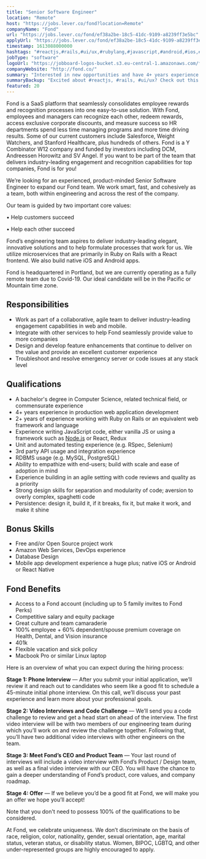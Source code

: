 ```yaml
---
title: "Senior Software Engineer"
location: "Remote"
host: "https://jobs.lever.co/fond?location=Remote"
companyName: "Fond"
url: "https://jobs.lever.co/fond/ef38a2be-18c5-41dc-9109-a8239ff3e5bc"
applyUrl: "https://jobs.lever.co/fond/ef38a2be-18c5-41dc-9109-a8239ff3e5bc/apply"
timestamp: 1613088000000
hashtags: "#reactjs,#rails,#ui/ux,#rubylang,#javascript,#android,#ios,#management,#css,#scrum"
jobType: "software"
logoUrl: "https://jobboard-logos-bucket.s3.eu-central-1.amazonaws.com/fond"
companyWebsite: "http://fond.co/"
summary: "Interested in new opportunities and have 4+ years experience in production web application development? Fond has a job opening for a senior software engineer."
summaryBackup: "Excited about #reactjs, #rails, #ui/ux? Check out this job post!"
featured: 20
---
```


Fond is a SaaS platform that seamlessly consolidates employee rewards and recognition processes into one easy-to-use solution. With Fond, employees and managers can recognize each other, redeem rewards, access exclusive corporate discounts, and measure success so HR departments spend less time managing programs and more time driving results. Some of our current customers include Salesforce, Weight Watchers, and Stanford Healthcare, plus hundreds of others. Fond is a Y Combinator W12 company and funded by investors including DCM, Andreessen Horowitz and SV Angel. If you want to be part of the team that delivers industry-leading engagement and recognition capabilities for top companies, Fond is for you! 

We’re looking for an experienced, product-minded Senior Software Engineer to expand our Fond team. We work smart, fast, and cohesively as a team, both within engineering and across the rest of the company.

Our team is guided by two important core values:

• Help customers succeed

• Help each other succeed

Fond’s engineering team aspires to deliver industry-leading elegant, innovative solutions and to help formulate processes that work for us. We utilize microservices that are primarily in Ruby on Rails with a React frontend. We also build native iOS and Android apps.

Fond is headquartered in Portland, but we are currently operating as a fully remote team due to Covid-19. Our ideal candidate will be in the Pacific or Mountain time zone.

## Responsibilities

*   Work as part of a collaborative, agile team to deliver industry-leading engagement capabilities in web and mobile.
*   Integrate with other services to help Fond seamlessly provide value to more companies
*   Design and develop feature enhancements that continue to deliver on the value and provide an excellent customer experience 
*   Troubleshoot and resolve emergency server or code issues at any stack level

## Qualifications

*   A bachelor's degree in Computer Science, related technical field, or commensurate experience
*   4+ years experience in production web application development
*   2+ years of experience working with Ruby on Rails or an equivalent web framework and language
*   Experience writing JavaScript code, either vanilla JS or using a framework such as [Node.js](http://Node.js) or React, Redux
*   Unit and automated testing experience (e.g. RSpec, Selenium)
*   3rd party API usage and integration experience
*   RDBMS usage (e.g. MySQL, PostgreSQL)
*   Ability to empathize with end-users; build with scale and ease of adoption in mind
*   Experience building in an agile setting with code reviews and quality as a priority
*   Strong design skills for separation and modularity of code; aversion to overly complex, spaghetti code
*   Persistence: design it, build it, if it breaks, fix it, but make it work, and make it shine

## Bonus Skills

*   Free and/or Open Source project work
*   Amazon Web Services, DevOps experience
*   Database Design
*   Mobile app development experience a huge plus; native iOS or Android or React Native

## Fond Benefits

*   Access to a Fond account (including up to 5 family invites to Fond Perks)
*   Competitive salary and equity package
*   Great culture and team camaraderie
*   100% employee + 60% dependent/spouse premium coverage on Health, Dental, and Vision insurance
*   401k
*   Flexible vacation and sick policy
*   Macbook Pro or similar Linux laptop

Here is an overview of what you can expect during the hiring process:

**Stage 1: Phone Interview** — After you submit your initial application, we’ll review it and reach out to candidates who seem like a good fit to schedule a 45-minute initial phone interview. On this call, we’ll discuss your past experience and learn more about your professional goals. 

**Stage 2: Video Interviews and Code Challenge** — We’ll send you a code challenge to review and get a head start on ahead of the interview. The first video interview will be with two members of our engineering team during which you’ll work on and review the challenge together. Following that, you’ll have two additional video interviews with other engineers on the team.

**Stage 3: Meet Fond’s CEO and Product Team** — Your last round of interviews will include a video interview with Fond’s Product / Design team, as well as a final video interview with our CEO. You will have the chance to gain a deeper understanding of Fond’s product, core values, and company roadmap.

**Stage 4: Offer** — If we believe you’d be a good fit at Fond, we will make you an offer we hope you’ll accept!

Note that you don't need to possess 100% of the qualifications to be considered.

At Fond, we celebrate uniqueness. We don’t discriminate on the basis of race, religion, color, nationality, gender, sexual orientation, age, marital status, veteran status, or disability status. Women, BIPOC, LGBTQ, and other under-represented groups are highly encouraged to apply.
